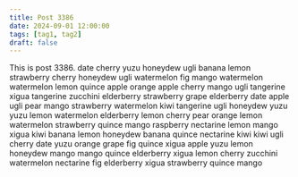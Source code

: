 ```yaml
---
title: Post 3386
date: 2024-09-01 12:00:00
tags: [tag1, tag2]
draft: false
---
```

This is post 3386.
date
cherry
yuzu
honeydew
ugli
banana
lemon
strawberry
cherry
honeydew
ugli
watermelon
fig
mango
watermelon
watermelon
lemon
quince
apple
orange
apple
cherry
mango
ugli
tangerine
xigua
tangerine
zucchini
elderberry
strawberry
grape
elderberry
date
apple
ugli
pear
mango
strawberry
watermelon
kiwi
tangerine
ugli
honeydew
yuzu
yuzu
lemon
watermelon
elderberry
lemon
cherry
pear
orange
lemon
watermelon
strawberry
quince
mango
raspberry
nectarine
lemon
mango
xigua
kiwi
banana
lemon
honeydew
banana
quince
nectarine
kiwi
kiwi
ugli
cherry
date
yuzu
orange
grape
fig
quince
xigua
apple
yuzu
lemon
honeydew
mango
mango
quince
elderberry
xigua
lemon
cherry
zucchini
watermelon
nectarine
fig
elderberry
xigua
strawberry
quince
mango
